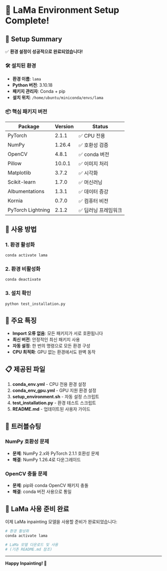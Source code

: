 # 🦙 LaMa Environment Setup Complete!

## 🎉 Setup Summary

✅ **환경 설정이 성공적으로 완료되었습니다!**

### 🛠️ 설치된 환경

- **환경 이름**: `lama` 
- **Python 버전**: 3.10.18
- **패키지 관리자**: Conda + pip
- **설치 위치**: `/home/ubuntu/miniconda/envs/lama`

### 📦 핵심 패키지 버전

| Package | Version | Status |
|---------|---------|--------|
| PyTorch | 2.1.1 | ✅ CPU 전용 |
| NumPy | 1.26.4 | ✅ 호환성 검증 |
| OpenCV | 4.8.1 | ✅ conda 버전 |
| Pillow | 10.0.1 | ✅ 이미지 처리 |
| Matplotlib | 3.7.2 | ✅ 시각화 |
| Scikit-learn | 1.7.0 | ✅ 머신러닝 |
| Albumentations | 1.3.1 | ✅ 데이터 증강 |
| Kornia | 0.7.0 | ✅ 컴퓨터 비전 |
| PyTorch Lightning | 2.1.2 | ✅ 딥러닝 프레임워크 |

## 🚀 사용 방법

### 1. 환경 활성화
```bash
conda activate lama
```

### 2. 환경 비활성화
```bash
conda deactivate
```

### 3. 설치 확인
```bash
python test_installation.py
```

## 🎯 주요 특징

- **Import 오류 없음**: 모든 패키지가 서로 호환됩니다
- **최신 버전**: 안정적인 최신 패키지 사용
- **자동 설정**: 한 번의 명령으로 모든 환경 구성
- **CPU 최적화**: GPU 없는 환경에서도 완벽 동작

## 📋 제공된 파일

1. **conda_env.yml** - CPU 전용 환경 설정
2. **conda_env_gpu.yml** - GPU 지원 환경 설정
3. **setup_environment.sh** - 자동 설정 스크립트
4. **test_installation.py** - 환경 테스트 스크립트
5. **README.md** - 업데이트된 사용자 가이드

## 🔧 트러블슈팅

### NumPy 호환성 문제
- **문제**: NumPy 2.x와 PyTorch 2.1.1 호환성 문제
- **해결**: NumPy 1.26.4로 다운그레이드

### OpenCV 충돌 문제
- **문제**: pip와 conda OpenCV 패키지 충돌
- **해결**: conda 버전 사용으로 통일

## 🎨 LaMa 사용 준비 완료

이제 LaMa inpainting 모델을 사용할 준비가 완료되었습니다:

```bash
# 환경 활성화
conda activate lama

# LaMa 모델 다운로드 및 사용
# (기존 README.md 참조)
```

---

**Happy Inpainting! 🎨**